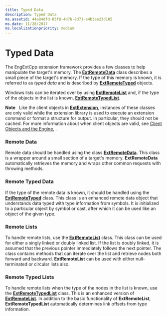 ```yaml
---
title: Typed Data
description: Typed Data
ms.assetid: 44a84dfd-03f8-4d7b-8d71-e4b3ee23d105
ms.date: 11/28/2017
ms.localizationpriority: medium
---
```


# Typed Data


The EngExtCpp extension framework provides a few classes to help manipulate the target's memory. The [**ExtRemoteData**](/windows-hardware/drivers/ddi/engextcpp/nl-engextcpp-extremotedata) class describes a small piece of the target's memory. If the type of this memory is known, it is referred to as *typed data* and is described by [**ExtRemoteTyped**](/windows-hardware/drivers/ddi/engextcpp/nl-engextcpp-extremotetyped) objects.

Windows lists can be iterated over by using [**ExtRemoteList**](/windows-hardware/drivers/ddi/engextcpp/nl-engextcpp-extremotelist) and, if the type of the objects in the list is known, [**ExtRemoteTypedList**](/windows-hardware/drivers/ddi/engextcpp/nl-engextcpp-extremotetypedlist).

**Note**   Like the client objects in [**ExtExtension**](/previous-versions/ff543981(v=vs.85)), instances of these classes are only valid while the extension library is used to execute an extension command or format a structure for output. In particular, they should not be cached. For more information about when client objects are valid, see [Client Objects and the Engine](client-objects-and-the-engine.md), .

 

### <span id="remote_data"></span><span id="REMOTE_DATA"></span>Remote Data

Remote data should be handled using the class [**ExtRemoteData**](/windows-hardware/drivers/ddi/engextcpp/nl-engextcpp-extremotedata). This class is a wrapper around a small section of a target's memory. **ExtRemoteData** automatically retrieves the memory and wraps other common requests with throwing methods.

### <span id="remote_typed_data"></span><span id="REMOTE_TYPED_DATA"></span>Remote Typed Data

If the type of the remote data is known, it should be handled using the [**ExtRemoteTyped**](/windows-hardware/drivers/ddi/engextcpp/nl-engextcpp-extremotetyped) class. This class is an enhanced remote data object that understands data typed with type information from symbols. It is initialized to a particular object by symbol or cast, after which it can be used like an object of the given type.

### <span id="remote_lists"></span><span id="REMOTE_LISTS"></span>Remote Lists

To handle remote lists, use the [**ExtRemoteList**](/windows-hardware/drivers/ddi/engextcpp/nl-engextcpp-extremotelist) class. This class can be used for either a singly linked or doubly linked list. If the list is doubly linked, it is assumed that the previous pointer immediately follows the next pointer. The class contains methods that can iterate over the list and retrieve nodes both forward and backward. **ExtRemoteList** can be used with either null-terminated or circular lists also.

### <span id="remote_typed_lists"></span><span id="REMOTE_TYPED_LISTS"></span>Remote Typed Lists

To handle remote lists when the type of the nodes in the list is known, use the [**ExtRemoteTypedList**](/windows-hardware/drivers/ddi/engextcpp/nl-engextcpp-extremotetypedlist) class. This is an enhanced version of [**ExtRemoteList**](/windows-hardware/drivers/ddi/engextcpp/nl-engextcpp-extremotelist). In addition to the basic functionality of **ExtRemoteList**, **ExtRemoteTypedList** automatically determines link offsets from type information.

 

